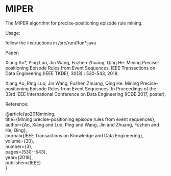 # MIPER
 The MIPER algorithm for precise-positioning episode rule mining.
 
 Usage:
 
 follow the instructions in /src/run/Run*.java
 
 Paper:
 
 Xiang Ao*, Ping Luo, Jin Wang, Fuzhen Zhuang, Qing He. Mining Precise-positioning Episode Rules from Event Sequences. IEEE Transactions on Data Engineering (IEEE TKDE), 30(3) : 530-543, 2018.
 
 Xiang Ao, Ping Luo, Jin Wang, Fuzhen Zhuang, Qing He. Mining Precise-positioning Episode Rules from Event Sequences. In Proceedings of the 33rd IEEE International Conference on Data Engineering (ICDE 2017, poster).
 
 Reference:
 
 @article{ao2018mining,  
  title={Mining precise-positioning episode rules from event sequences},  
  author={Ao, Xiang and Luo, Ping and Wang, Jin and Zhuang, Fuzhen and He, Qing},  
  journal={IEEE Transactions on Knowledge and Data Engineering},  
  volume={30},  
  number={3},  
  pages={530--543},  
  year={2018},  
  publisher={IEEE}  
}
 
 
